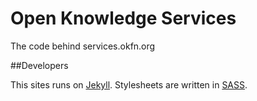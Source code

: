 Open Knowledge Services
=======================

The code behind services.okfn.org

##Developers

This sites runs on [Jekyll](http://jekyllrb.com/).
Stylesheets are written in [SASS](http://sass-lang.com/).
